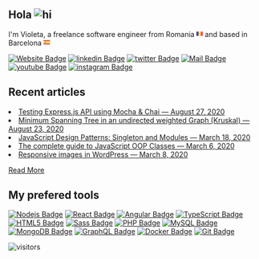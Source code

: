 <h2>Hola <img src="https://user-images.githubusercontent.com/1303154/88677602-1635ba80-d120-11ea-84d8-d263ba5fc3c0.gif" width="28px" alt="hi"></h2>
<p>I'm Violeta, a freelance software engineer from Romania <img src="romania.svg" width="13"/> and based in Barcelona <img src="spain.svg" width="13"/></p>
<p><a href="https://girlsincode.com"><img src="https://img.shields.io/badge/-girlsincode-004880?style=flat&amp;labelColor=004880&amp;logo=&amp;logoColor=white&amp;link=https://girlsincode.com" alt="Website Badge"></a> <a href="https://www.linkedin.com/in/avioleta/"><img src="https://img.shields.io/badge/-avioleta-0e76a8?style=flat&amp;labelColor=0e76a8&amp;logo=linkedin&amp;logoColor=white&amp;link=https://www.linkedin.com/in/avioleta/" alt="linkedin Badge"></a> <a href="https://twitter.com/girls_incode"><img src="https://img.shields.io/badge/-girls_incode-1ca0f1?style=flat&amp;labelColor=1ca0f1&amp;logo=twitter&amp;logoColor=white&amp;link=https://twitter.com/girls_incode" alt="twitter Badge"></a> <a href="mailto:girls.in.codes@gmail.com"><img src="https://img.shields.io/badge/-girls.in.codes-c0392b?style=flat&amp;labelColor=c0392b&amp;logo=gmail&amp;logoColor=white&amp;link=mailto:girls.in.codes@gmail.com" alt="Mail Badge"></a> <a href="https://youtube.com/girls_incode"><img src="https://img.shields.io/badge/-girls_incode-e74c3c?style=flat&amp;labelColor=e74c3c&amp;logo=youtube&amp;logoColor=white&amp;link=https://youtube.com/girls_incode" alt="youtube Badge"></a> <a href="https://www.instagram.com/violeta.girlsincode"><img src="https://img.shields.io/badge/-violeta.girlsincode-E4405F?style=flat&amp;labelColor=E4405F&amp;logo=instagram&amp;logoColor=white&amp;link=https://www.instagram.com/violeta.girlsincode" alt="instagram Badge"></a></p>
<h2>Recent articles</h2>
<li><a target="_blank" href="https://girlsincode.com/javascript/testing-express-js-api-using-mocha-chai/">Testing Express.js API using Mocha &#038; Chai — August 27, 2020</a></li><li><a target="_blank" href="https://girlsincode.com/javascript/minimum-spanning-tree-in-an-undirected-weighted-graph-kruskal/">Minimum Spanning Tree in an undirected weighted Graph (Kruskal) — August 23, 2020</a></li><li><a target="_blank" href="https://girlsincode.com/javascript/javascript-design-patterns-singleton-and-modules/">JavaScript Design Patterns: Singleton and Modules — March 18, 2020</a></li><li><a target="_blank" href="https://girlsincode.com/javascript/the-complete-guide-to-javascript-oop-classes/">The complete guide to JavaScript OOP Classes — March 6, 2020</a></li><li><a target="_blank" href="https://girlsincode.com/php/responsive-images-in-wordpress/">Responsive images in WordPress — March 8, 2020</a></li>
<p><a target="_blank" href="https://girlsincode.com/">Read More</a></p>
<h2>My prefered tools</h2>
<p><a href="undefined"><img src="https://img.shields.io/badge/-Nodejs-fff?style=flat&amp;labelColor=&amp;logo=Node.js&amp;logoColor=43853d&amp;link=undefined" alt="Nodejs Badge"></a> <a href="undefined"><img src="https://img.shields.io/badge/-React-fff?style=flat&amp;labelColor=&amp;logo=React&amp;logoColor=004880&amp;link=undefined" alt="React Badge"></a> <a href="undefined"><img src="https://img.shields.io/badge/-Angular-fff?style=flat&amp;labelColor=&amp;logo=Angular&amp;logoColor=DD0031&amp;link=undefined" alt="Angular Badge"></a> <a href="undefined"><img src="https://img.shields.io/badge/-TypeScript-fff?style=flat&amp;labelColor=&amp;logo=TypeScript&amp;logoColor=004880&amp;link=undefined" alt="TypeScript Badge"></a> <a href="undefined"><img src="https://img.shields.io/badge/-HTML5-fff?style=flat&amp;labelColor=&amp;logo=HTML5&amp;logoColor=E34F26&amp;link=undefined" alt="HTML5 Badge"></a> <a href="undefined"><img src="https://img.shields.io/badge/-Sass-fff?style=flat&amp;labelColor=&amp;logo=Sass&amp;logoColor=CC6699&amp;link=undefined" alt="Sass Badge"></a> <a href="undefined"><img src="https://img.shields.io/badge/-PHP-fff?style=flat&amp;labelColor=&amp;logo=PHP&amp;logoColor=004880&amp;link=undefined" alt="PHP Badge"></a> <a href="undefined"><img src="https://img.shields.io/badge/-MySQL-fff?style=flat&amp;labelColor=&amp;logo=MySQL&amp;logoColor=222&amp;link=undefined" alt="MySQL Badge"></a> <a href="undefined"><img src="https://img.shields.io/badge/-MongoDB-fff?style=flat&amp;labelColor=&amp;logo=MongoDB&amp;logoColor=13aa52&amp;link=undefined" alt="MongoDB Badge"></a> <a href="undefined"><img src="https://img.shields.io/badge/-GraphQL-fff?style=flat&amp;labelColor=&amp;logo=GraphQL&amp;logoColor=E10098&amp;link=undefined" alt="GraphQL Badge"></a> <a href="undefined"><img src="https://img.shields.io/badge/-Docker-fff?style=flat&amp;labelColor=&amp;logo=Docker&amp;logoColor=undefined&amp;link=undefined" alt="Docker Badge"></a> <a href="undefined"><img src="https://img.shields.io/badge/-Git-fff?style=flat&amp;labelColor=&amp;logo=Git&amp;logoColor=F05032&amp;link=undefined" alt="Git Badge"></a></p>
<p><img src="https://visitor-badge.glitch.me/badge?page_id=.girls-incode.girls-incode" alt="visitors"></p>
